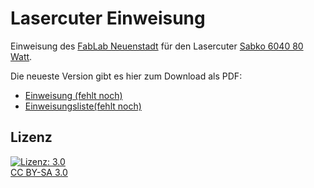 Lasercuter Einweisung
=====================

Einweisung des [FabLab Neuenstadt](https://www.fablab-neuenstadt.de) für den Lasercuter [Sabko 6040 80 Watt](https://wiki.fablab-neuenstadt.de/Kategorie:Lasercutter).

Die neueste Version gibt es hier zum Download als PDF:
* [Einweisung (fehlt noch)](https://)
* [Einweisungsliste(fehlt noch)](https://)


Lizenz
------

[![Lizenz: 3.0](https://licensebuttons.net/l/by-sa/3.0/de/88x31.png)</br>CC BY-SA 3.0](https://creativecommons.org/licenses/by-sa/3.0/)
